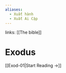 ```yaml
---
aliases:
  - Xuất hành
  - Xuất Ai Cập
---
```

links: [[The bible]]
# Exodus

[[Exod-01|Start Reading →]]
